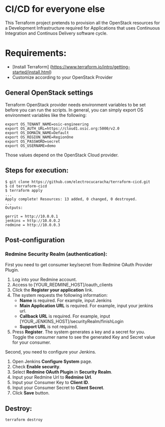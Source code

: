 CI/CD for everyone else
=======================

This Terraform project pretends to provision all the OpenStack resources for a Development Infrastructure required for Applications that uses Continuous Integration and Continuos Delivery software cycle.

# Requirements:

- [Install Terraform] (https://www.terraform.io/intro/getting-started/install.html)
- Customize according to your OpenStack Provider

## General OpenStack settings

Terraform OpenStack provider needs environment variables to be set
before you can run the scripts. In general, you can simply export OS
environment variables like the following:

```
export OS_TENANT_NAME=osic-engineering
export OS_AUTH_URL=https://cloud1.osic.org:5000/v2.0
export OS_DOMAIN_NAME=Default
export OS_REGION_NAME=RegionOne
export OS_PASSWORD=secret
export OS_USERNAME=demo
```
Those values depend on the OpenStack Cloud provider.

## Steps for execution:

```
$ git clone https://github.com/electrocucaracha/terraform-cicd.git
$ cd terraform-cicd
$ terraform apply 
...
Apply complete! Resources: 13 added, 0 changed, 0 destroyed.
...
Outputs:

gerrit = http://10.0.0.1
jenkins = http://10.0.0.2
redmine = http://10.0.0.3
```

## Post-configuration

### Redmine Security Realm (authentication):

First you need to get consumer key/secret from Redmine OAuth Provider Plugin.

1. Log into your Redmine account.
2. Access to [YOUR_REDMINE_HOST]/oauth_clients
3. Click the **Register your application** link.
4. The system requests the following information:
   * **Name** is required. For example, input Jenkins
   * **Main Application URL** is required. For example, input your jenkins url.
   * **Callback URL** is required. For example, input [YOUR_JENKINS_HOST]/securityRealm/finishLogin
   * **Support URL** is not required.
5. Press **Register**.
   The system generates a key and a secret for you.
   Toggle the consumer name to see the generated Key and Secret value for your consumer.

Second, you need to configure your Jenkins.

1. Open Jenkins **Configure System** page.
2. Check **Enable security**.
3. Select **Redmine OAuth Plugin** in **Security Realm**.
4. Input your Redmine Url to **Redmine Url**.
5. Input your Consumer Key to **Client ID**.
6. Input your Consumer Secret to **Client Secret**.
7. Click **Save** button.

## Destroy:

    terraform destroy
